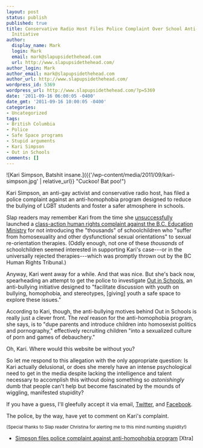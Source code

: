 ```yaml
---
layout: post
status: publish
published: true
title: Conservative Radio Host Files Police Complaint Over School Anti-Homophobia
  Initiative
author:
  display_name: Mark
  login: Mark
  email: mark@slapupsidethehead.com
  url: http://www.slapupsidethehead.com/
author_login: Mark
author_email: mark@slapupsidethehead.com
author_url: http://www.slapupsidethehead.com/
wordpress_id: 5369
wordpress_url: http://www.slapupsidethehead.com/?p=5369
date: '2011-09-16 06:00:05 -0400'
date_gmt: '2011-09-16 10:00:05 -0400'
categories:
- Uncategorized
tags:
- British Columbia
- Police
- Safe Space programs
- Stupid arguments
- Kari Simpson
- Out in Schools
comments: []
---
```

![Kari Simpson, Batshit insane.]({{'/wp-content/media/2011/09/kari-simpson.jpg' | relative_url}} "Cuckoo! Bat poo!")

Kari Simpson, an anti-gay activist and conservative radio host, has filed a police complaint against an anti-homophobia program designed to reduce the bullying of LGBT students and foster a safer atmosphere in schools.

Slap readers may remember Kari from the time she [unsuccessfully](http://www.slapupsidethehead.com/2009/08/anti-gay-lobbyist-loses-ridiculous-complaint/ "Anti-Gay Lobbyist Loses Ridiculous Complaint") launched a [class-action human rights complaint against the B.C. Education Ministry](http://www.slapupsidethehead.com/2009/03/anti-gay-human-rights-complaint-is-a-dud/ "Anti-Gay Human Rights Complaint Is A Dud") for not introducing the "thousands" of schoolchildren who "suffer from homosexuality and other dysfunctional sexual orientations" to sexual re-orientation therapies. (Oddly enough, not one of these _thousands_ of schoolchildren seemed interested in supporting Kari's case---or in the universally rejected therapies---which was promptly thrown out by the BC Human Rights Tribunal.)

Anyway, Kari went away for a while. And that was nice. But she's back now, spearheading an attempt to get the police to investigate [Out in Schools](http://www.outinschools.com/ "A worthwhile program!"), an anti-bullying initiative designed to "facilitate discussion with youth on bullying, homophobia, and stereotypes, [giving] youth a safe space to explore these issues."

According to Kari, though, the anti-bullying motives behind Out in Schools is really just a clever front. The _real_ reason for the anti-homophobia program, she says,  is to "dupe parents and introduce children into homosexist politics and pornography," effectively recruiting children "into a sexualized culture of porn and games of debauchery."

Oh, Kari. Where would this website be without you?

So let me respond to this allegation with the only appropriate question: Is Kari actually delusional, or does she merely have an intense psychological need to get in the media despite lacking the intelligence and talent necessary to accomplish this without doing something so _astonishingly_ dumb that people can't help but become fascinated by the mounds of wiggling, manifested stupidity?

If you have a guess, I'll gleefully accept it via email, [Twitter](http://twitter.com/MarkFromSlap "Tweep!"), and [Facebook](http://www.facebook.com/slapupsidethehead "Booook!").

The police, by the way, have yet to comment on Kari's complaint.

<small>(Special thanks to Slap reader Christina for alerting me to this mind numbing stupidity!)</small>

- [Simpson files police complaint against anti-homophobia program](http://www.xtra.ca/public/Vancouver/Simpson_files_police_complaint_against_antihomophobia_program-10757.aspx) [Xtra]
